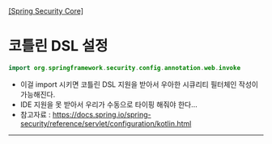 <nav>
    <a href="../README.md#kotlin" target="_blank">[Spring Security Core]</a>
</nav>

# 코틀린 DSL 설정
```kotlin
import org.springframework.security.config.annotation.web.invoke
```
- 이걸 import 시키면 코틀린 DSL 지원을 받아서 우아한 시큐리티 필터체인 작성이 가능해진다.
- IDE 지원을 못 받아서 우리가 수동으로 타이핑 해줘야 한다…
- 참고자료 : https://docs.spring.io/spring-security/reference/servlet/configuration/kotlin.html

---
